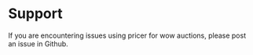 # Support

If you are encountering issues using pricer for wow auctions, please post an issue in Github.
